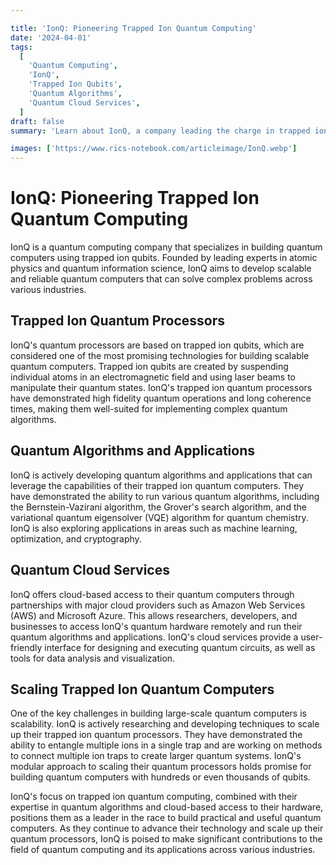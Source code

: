 ```yaml
---

title: 'IonQ: Pioneering Trapped Ion Quantum Computing'
date: '2024-04-01'
tags:
  [
    'Quantum Computing',
    'IonQ',
    'Trapped Ion Qubits',
    'Quantum Algorithms',
    'Quantum Cloud Services',
  ]
draft: false
summary: 'Learn about IonQ, a company leading the charge in trapped ion quantum computing, offering high-performance quantum processors and cloud-based access to their systems.'

images: ['https://www.rics-notebook.com/articleimage/IonQ.webp']
---
```


# IonQ: Pioneering Trapped Ion Quantum Computing

IonQ is a quantum computing company that specializes in building quantum computers using trapped ion qubits. Founded by leading experts in atomic physics and quantum information science, IonQ aims to develop scalable and reliable quantum computers that can solve complex problems across various industries.

## Trapped Ion Quantum Processors

IonQ's quantum processors are based on trapped ion qubits, which are considered one of the most promising technologies for building scalable quantum computers. Trapped ion qubits are created by suspending individual atoms in an electromagnetic field and using laser beams to manipulate their quantum states. IonQ's trapped ion quantum processors have demonstrated high fidelity quantum operations and long coherence times, making them well-suited for implementing complex quantum algorithms.

## Quantum Algorithms and Applications

IonQ is actively developing quantum algorithms and applications that can leverage the capabilities of their trapped ion quantum computers. They have demonstrated the ability to run various quantum algorithms, including the Bernstein-Vazirani algorithm, the Grover's search algorithm, and the variational quantum eigensolver (VQE) algorithm for quantum chemistry. IonQ is also exploring applications in areas such as machine learning, optimization, and cryptography.

## Quantum Cloud Services

IonQ offers cloud-based access to their quantum computers through partnerships with major cloud providers such as Amazon Web Services (AWS) and Microsoft Azure. This allows researchers, developers, and businesses to access IonQ's quantum hardware remotely and run their quantum algorithms and applications. IonQ's cloud services provide a user-friendly interface for designing and executing quantum circuits, as well as tools for data analysis and visualization.

## Scaling Trapped Ion Quantum Computers

One of the key challenges in building large-scale quantum computers is scalability. IonQ is actively researching and developing techniques to scale up their trapped ion quantum processors. They have demonstrated the ability to entangle multiple ions in a single trap and are working on methods to connect multiple ion traps to create larger quantum systems. IonQ's modular approach to scaling their quantum processors holds promise for building quantum computers with hundreds or even thousands of qubits.

IonQ's focus on trapped ion quantum computing, combined with their expertise in quantum algorithms and cloud-based access to their hardware, positions them as a leader in the race to build practical and useful quantum computers. As they continue to advance their technology and scale up their quantum processors, IonQ is poised to make significant contributions to the field of quantum computing and its applications across various industries.

